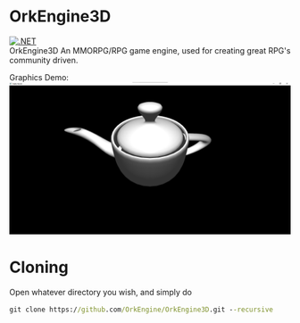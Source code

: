 # OrkEngine3D
[![.NET](https://github.com/OrkEngine/OrkEngine3D/actions/workflows/dotnet.yml/badge.svg)](https://github.com/OrkEngine/OrkEngine3D/actions/workflows/dotnet.yml)  
OrkEngine3D An MMORPG/RPG game engine, used for creating great RPG's community driven.

Graphics Demo:
![Utah Teapot](/images/teapot.png)


# Cloning
Open whatever directory you wish, and simply do
```cmd
git clone https://github.com/OrkEngine/OrkEngine3D.git --recursive
```


